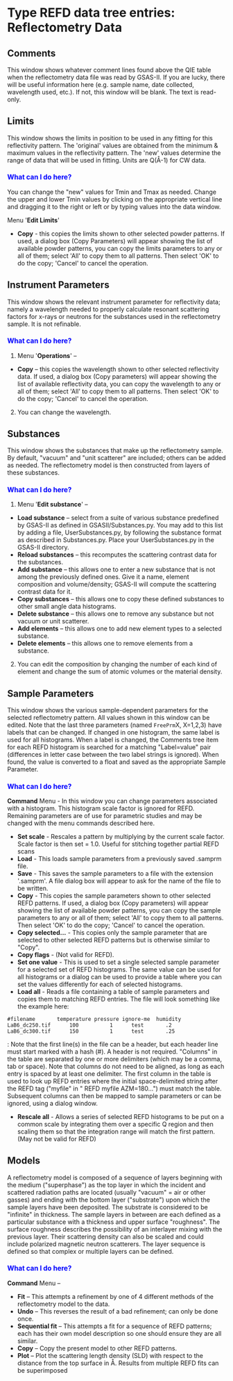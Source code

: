 <!--- Don't change the HTML version of this file; edit the .md version -->
<a name="REFD"></a>
#  Type **REFD** data tree entries: Reflectometry Data

## Comments

This window shows whatever comment lines found above the QIE table when the reflectometry data file was read by GSAS-II. If you are lucky, there will be useful information here (e.g. sample name, date collected, wavelength used, etc.). If not, this window will be blank. The text is read-only.

<a name="REFD_Limits"></a>
## Limits

This window shows the limits in position to be used in any fitting for this reflectivity pattern. The 'original' values are obtained from the minimum & maximum values in the reflectivity pattern. The 'new' values determine the range of data that will be used in fitting. Units are Q(Å-1) for CW data.

<H3 style="color:blue;font-size:1.1em">What can I do here?</H3>

You can change the "new" values for Tmin and Tmax as needed. Change the upper and lower Tmin values by clicking on the appropriate vertical line and dragging it to the right or left or by typing values into the data window.

Menu '**Edit Limits**'

* **Copy** - this copies the limits shown to other selected powder patterns. If used, a dialog box (Copy Parameters) will appear showing the list of available powder patterns, you can copy the limits parameters to any or all of them; select 'All' to copy them to all patterns. Then select 'OK' to do the copy; 'Cancel' to cancel the operation.

<a name="REFD_Instrument_Parameters"></a>
## Instrument Parameters

This window shows the relevant instrument parameter for reflectivity data; namely a wavelength needed to properly calculate resonant scattering factors for x-rays or neutrons for the substances used in the reflectometry sample. It is not refinable.

<H3 style="color:blue;font-size:1.1em">What can I do here?</H3>

1. Menu '**Operations**' –

* **Copy** – this copies the wavelength shown to other selected reflectivity data. If used, a dialog box (Copy parameters) will appear showing the list of available reflectivity data, you can copy the wavelength to any or all of them; select 'All' to copy them to all patterns. Then select 'OK' to do the copy; 'Cancel' to cancel the operation.

2. You can change the wavelength.

<a name="REFD_Substances"></a>
## Substances

This window shows the substances that make up the reflectometry sample. By default, "vacuum" and "unit scatterer" are included; others can be added as needed. The reflectometry model is then constructed from layers of these substances.

<H3 style="color:blue;font-size:1.1em">What can I do here?</H3>

1. Menu '**Edit substance**' –

* **Load substance** – select from a suite of various substance predefined by GSAS-II as defined in GSASII/Substances.py. You may add to this list by adding a file, UserSubstances.py, by following the substance format as described in Substances.py. Place your UserSubstances.py in the GSAS-II directory.
* **Reload substances** – this recomputes the scattering contrast data for the substances.
* **Add substance** – this allows one to enter a new substance that is not among the previously defined ones. Give it a name, element composition and volume/density; GSAS-II will compute the scattering contrast data for it.
* **Copy substances** – this allows one to copy these defined substances to other small angle data histograms.
* **Delete substance** – this allows one to remove any substance but not vacuum or unit scatterer.
* **Add elements** – this allows one to add new element types to a selected substance.
* **Delete elements** – this allows one to remove elements from a substance.

2. You can edit the composition by changing the number of each kind of element and change the sum of atomic volumes or the material density.

<a name="REFD_Sample_Parameters"></a>
## Sample Parameters

This window shows the various sample-dependent parameters for the selected reflectometry pattern. All values shown in this window can be edited. Note that the last three parameters (named `FreePrm`X, X=1,2,3) have labels that can be changed. If changed in one histogram, the same label is used for all histograms. When a label is changed, the Comments tree item for each REFD histogram is searched for a matching "Label=value" pair (differences in letter case between the two label strings is ignored). When found, the value is converted to a float and saved as the appropriate Sample Parameter.

<H3 style="color:blue;font-size:1.1em">What can I do here?</H3>

**Command** Menu - In this window you can change parameters associated with a histogram. This histogram scale factor is ignored for REFD. Remaining parameters are of use for parametric studies and may be changed with the menu commands described here.

* **Set scale** - Rescales a pattern by multiplying by the current scale factor. Scale factor is then set = 1.0. Useful for stitching together partial REFD scans
* **Load** - This loads sample parameters from a previously saved .samprm file.
* **Save** - This saves the sample parameters to a file with the extension '.samprm'. A file dialog box will appear to ask for the name of the file to be written.
* **Copy** - This copies the sample parameters shown to other selected REFD patterns. If used, a dialog box (Copy parameters) will appear showing the list of available powder patterns, you can copy the sample parameters to any or all of them; select 'All' to copy them to all patterns. Then select 'OK' to do the copy; 'Cancel' to cancel the operation.
* **Copy selected...** - This copies only the sample parameter that are selected to other selected REFD patterns but is otherwise similar to "Copy".
* **Copy flags** - (Not valid for REFD).
* **Set one value** - This is used to set a single selected sample parameter for a selected set of REFD histograms. The same value can be used for all histograms or a dialog can be used to provide a table where you can set the values differently for each of selected histograms.
* **Load all** - Reads a file containing a table of sample parameters and copies them to matching REFD entries. The file will look something like the example here:

```
#filename       temperature pressure ignore-me  humidity
LaB6_dc250.tif      100          1      test       .2
LaB6_dc300.tif      150          1      test       .25
```

: Note that the first line(s) in the file can be a header, but each header line must start marked with a hash (#). A header is not required. "Columns" in the table are separated by one or more delimiters (which may be a comma, tab or space). Note that columns do not need to be aligned, as long as each entry is spaced by at least one delimiter. The first column in the table is used to look up REFD entries where the initial space-delimited string after the REFD tag ("myfile" in " REFD myfile AZM=180...") must match the table. Subsequent columns can then be mapped to sample parameters or can be ignored, using a dialog window.

* **Rescale all** - Allows a series of selected REFD histograms to be put on a common scale by integrating them over a specific Q region and then scaling them so that the integration range will match the first pattern. (May not be valid for REFD)

<a name="REFD_Models"></a>
## Models

A reflectometry model is composed of a sequence of layers beginning with the medium ("superphase") as the top layer in which the incident and scattered radiation paths are located (usually "vacuum" = air or other gasses) and ending with the bottom layer ("substrate") upon which the sample layers have been deposited. The substrate is considered to be "infinite" in thickness. The sample layers in between are each defined as a particular substance with a thickness and upper surface "roughness". The surface roughness describes the possibility of an interlayer mixing with the previous layer. Their scattering density can also be scaled and could include polarized magnetic neutron scatterers. The layer sequence is defined so that complex or multiple layers can be defined.

<H3 style="color:blue;font-size:1.1em">What can I do here?</H3>

**Command** Menu  –

* **Fit** – This attempts a refinement by one of 4 different methods of the reflectometry model to the data.
* **Undo** – This reverses the result of a bad refinement; can only be done once.
* **Sequential fit** – This attempts a fit for a sequence of REFD patterns; each has their own model description so one should ensure they are all similar.
* **Copy** – Copy the present model to other REFD patterns.
* **Plot** – Plot the scattering length density (SLD) with respect to the distance from the top surface in Å. Results from multiple REFD fits can be superimposed

